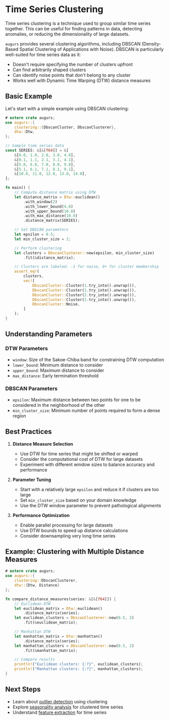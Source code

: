 # Time Series Clustering
Time series clustering is a technique used to group similar time series together. This can be useful for finding patterns in data, detecting anomalies, or reducing the dimensionality of large datasets.

`augurs` provides several clustering algorithms, including DBSCAN (Density-Based Spatial Clustering of Applications with Noise). DBSCAN is particularly well-suited for time series data as it:

- Doesn't require specifying the number of clusters upfront
- Can find arbitrarily shaped clusters
- Can identify noise points that don't belong to any cluster
- Works well with Dynamic Time Warping (DTW) distance measures

## Basic Example

Let's start with a simple example using DBSCAN clustering:

```rust
# extern crate augurs;
use augurs::{
    clustering::{DbscanCluster, DbscanClusterer},
    dtw::Dtw,
};

// Sample time series data
const SERIES: &[&[f64]] = &[
    &[0.0, 1.0, 2.0, 3.0, 4.0],
    &[0.1, 1.1, 2.1, 3.1, 4.1],
    &[5.0, 6.0, 7.0, 8.0, 9.0],
    &[5.1, 6.1, 7.1, 8.1, 9.1],
    &[10.0, 11.0, 12.0, 13.0, 14.0],
];

fn main() {
    // Compute distance matrix using DTW
    let distance_matrix = Dtw::euclidean()
        .with_window(2)
        .with_lower_bound(4.0)
        .with_upper_bound(10.0)
        .with_max_distance(10.0)
        .distance_matrix(SERIES);

    // Set DBSCAN parameters
    let epsilon = 0.5;
    let min_cluster_size = 2;

    // Perform clustering
    let clusters = DbscanClusterer::new(epsilon, min_cluster_size)
        .fit(&distance_matrix);

    // Clusters are labeled: -1 for noise, 0+ for cluster membership
    assert_eq!(
        clusters,
        vec![
            DbscanCluster::Cluster(1.try_into().unwrap()),
            DbscanCluster::Cluster(1.try_into().unwrap()),
            DbscanCluster::Cluster(2.try_into().unwrap()),
            DbscanCluster::Cluster(2.try_into().unwrap()),
            DbscanCluster::Noise,
        ]
    );
}
```

## Understanding Parameters

### DTW Parameters

- `window`: Size of the Sakoe-Chiba band for constraining DTW computation
- `lower_bound`: Minimum distance to consider
- `upper_bound`: Maximum distance to consider
- `max_distance`: Early termination threshold

### DBSCAN Parameters

- `epsilon`: Maximum distance between two points for one to be considered in the neighborhood of the other
- `min_cluster_size`: Minimum number of points required to form a dense region

## Best Practices

1. **Distance Measure Selection**
   - Use DTW for time series that might be shifted or warped
   - Consider the computational cost of DTW for large datasets
   - Experiment with different window sizes to balance accuracy and performance

2. **Parameter Tuning**
   - Start with a relatively large `epsilon` and reduce it if clusters are too large
   - Set `min_cluster_size` based on your domain knowledge
   - Use the DTW window parameter to prevent pathological alignments

3. **Performance Optimization**
   - Enable parallel processing for large datasets
   - Use DTW bounds to speed up distance calculations
   - Consider downsampling very long time series

## Example: Clustering with Multiple Distance Measures

```rust
# extern crate augurs;
use augurs::{
    clustering::DbscanClusterer,
    dtw::{Dtw, Distance}
};

fn compare_distance_measures(series: &[&[f64]]) {
    // Euclidean DTW
    let euclidean_matrix = Dtw::euclidean()
        .distance_matrix(series);
    let euclidean_clusters = DbscanClusterer::new(0.5, 2)
        .fit(&euclidean_matrix);

    // Manhattan DTW
    let manhattan_matrix = Dtw::manhattan()
        .distance_matrix(series);
    let manhattan_clusters = DbscanClusterer::new(0.5, 2)
        .fit(&manhattan_matrix);

    // Compare results
    println!("Euclidean clusters: {:?}", euclidean_clusters);
    println!("Manhattan clusters: {:?}", manhattan_clusters);
}
```

## Next Steps

- Learn about [outlier detection](../how-to/outliers.md) using clustering
- Explore [seasonality analysis](../how-to/seasonality.md) for clustered time series
- Understand [feature extraction](../how-to/features.md) for time series
